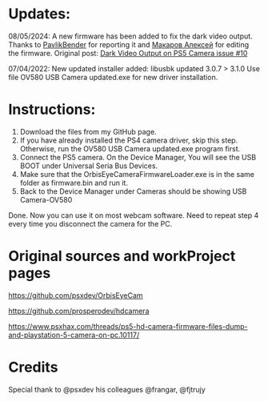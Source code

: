 # Updates:

08/05/2024:   A new firmware has been added to fix the dark video output. Thanks to [PavlikBender](https://github.com/PavlikBender) for reporting it and [Макаров Алексей](https://github.com/Lightbass) for editing the firmware.
              Original post: [Dark Video Output on PS5 Camera issue #10 ](https://github.com/psxdev/OrbisEyeCam/issues/10)

07/04/2022:   New updated installer added: libusbk updated 3.0.7 > 3.1.0
              Use file OV580 USB Camera updated.exe for new driver installation.

# Instructions:

1. Download the files from my GitHub page. 
2. If you have already installed the PS4 camera driver, skip this step. Otherwise, run the OV580 USB Camera updated.exe program first.
3. Connect the PS5 camera. On the Device Manager, You will see the USB BOOT under Universal Seria Bus Devices.
4. Make sure that the OrbisEyeCameraFirmwareLoader.exe is in the same folder as firmware.bin and run it. 
5. Back to the Device Manager under Cameras should be showing USB Camera-OV580

Done. Now you can use it on most webcam software. 
Need to repeat step 4 every time you disconnect the camera for the PC. 

# Original sources and workProject pages

https://github.com/psxdev/OrbisEyeCam

https://github.com/prosperodev/hdcamera

https://www.psxhax.com/threads/ps5-hd-camera-firmware-files-dump-and-playstation-5-camera-on-pc.10117/

# Credits 
Special thank to @psxdev his colleagues @frangar, @fjtrujy
